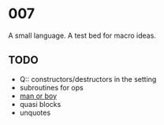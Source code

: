 # 007

A small language. A test bed for macro ideas.

## TODO

* Q:: constructors/destructors in the setting
* subroutines for ops
* [man or boy](https://en.wikipedia.org/wiki/Man_or_boy_test)
* quasi blocks
* unquotes
